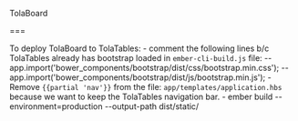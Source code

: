 TolaBoard

===

To deploy TolaBoard to TolaTables:
    - comment the following lines b/c TolaTables already has bootstrap loaded in `ember-cli-build.js` file:
        -- app.import('bower_components/bootstrap/dist/css/bootstrap.min.css');
        -- app.import('bower_components/bootstrap/dist/js/bootstrap.min.js');
    - Remove `{{partial 'nav'}}` from the file: `app/templates/application.hbs` because we want to keep the TolaTables navigation bar.
    - ember build --environment=production  --output-path dist/static/
